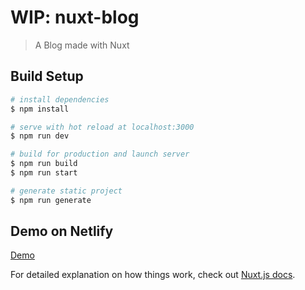 # WIP: nuxt-blog

> A Blog made with Nuxt

## Build Setup

```bash
# install dependencies
$ npm install

# serve with hot reload at localhost:3000
$ npm run dev

# build for production and launch server
$ npm run build
$ npm run start

# generate static project
$ npm run generate
```

## Demo on Netlify

[Demo](https://optimistic-goldstine-506420.netlify.app/ 'Demo')

For detailed explanation on how things work, check out [Nuxt.js docs](https://nuxtjs.org).
